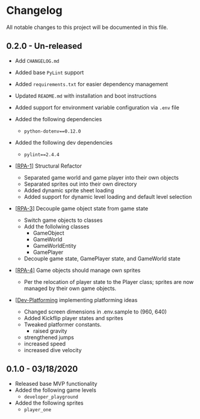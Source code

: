 # Changelog

All notable changes to this project will be documented in this file.

## 0.2.0 - Un-released

-   Add `CHANGELOG.md`
-   Added base `PyLint` support
-   Added `requirements.txt` for easier dependency management
-   Updated `README.md` with installation and boot instructions
-   Added support for environment variable configuration via `.env` file
-   Added the following dependencies
    -   `python-dotenv==0.12.0`
-   Added the following dev dependencies
    -   `pylint==2.4.4`

-   [[RPA-1]](https://github.com/doctorMcbob/RedPantsOrDieTrying/issues/3) Structural Refactor
    -   Separated game world and game player into their own objects
    -   Separated sprites out into their own directory
    -   Added dynamic sprite sheet loading
    -   Added support for dynamic level loading and default level selection

-   [[RPA-3]](https://github.com/doctorMcbob/RedPantsOrDieTrying/issues/4) Decouple game object state from game state
    -   Switch game objects to classes
    -   Add the follolwing classes
        -   GameObject
        -   GameWorld
        -   GameWorldEntity
        -   GamePlayer
    -   Decouple game state, GamePlayer state, and GameWorld state

-   [[RPA-4]](https://github.com/doctorMcbob/RedPantsOrDieTrying/issues/5) Game objects should manage own sprites
    -   Per the relocation of player state to the Player class; sprites are now managed by their own game objects.

-   [[Dev-Platforming](https://github.com/doctorMcbob/RedPantsOrDieTrying/tree/Dev-Platforming) implementing platforming ideas
    -   Changed screen dimensions in .env.sample to (960, 640)
    -   Added Kickflip player states and sprites
    -   Tweaked platformer constants.
        -   raised gravity
	-   strengthened jumps
	-   increased speed
	-   increased dive velocity

## 0.1.0 - 03/18/2020

-   Released base MVP functionality
-   Added the following game levels
    -   `developer_playground`
-   Added the following sprites
    -   `player_one`
